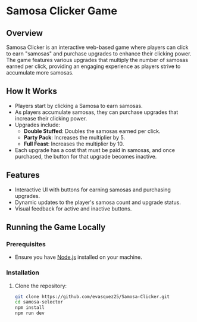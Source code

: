 # Samosa Clicker Game

## Overview
Samosa Clicker is an interactive web-based game where players can click to earn "samosas" and purchase upgrades to enhance their clicking power. The game features various upgrades that multiply the number of samosas earned per click, providing an engaging experience as players strive to accumulate more samosas.

## How It Works
- Players start by clicking a Samosa to earn samosas.
- As players accumulate samosas, they can purchase upgrades that increase their clicking power.
- Upgrades include:
  - **Double Stuffed**: Doubles the samosas earned per click.
  - **Party Pack**: Increases the multiplier by 5.
  - **Full Feast**: Increases the multiplier by 10.
- Each upgrade has a cost that must be paid in samosas, and once purchased, the button for that upgrade becomes inactive.

## Features
- Interactive UI with buttons for earning samosas and purchasing upgrades.
- Dynamic updates to the player's samosa count and upgrade status.
- Visual feedback for active and inactive buttons.

## Running the Game Locally

### Prerequisites
- Ensure you have [Node.js](https://nodejs.org/) installed on your machine.

### Installation
1. Clone the repository:
   ```bash
   git clone https://github.com/evasquez25/Samosa-Clicker.git
   cd samosa-selector
   npm install
   npm run dev
   ```
